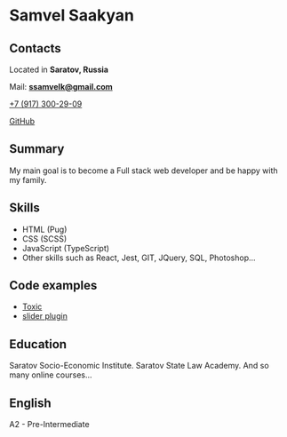 # Samvel Saakyan  

## Contacts
Located in **Saratov, Russia**

Mail: **ssamvelk@gmail.com**

[+7 (917) 300-29-09](tel:89173002909)

[GitHub](https://github.com/ssamvelk) 

## Summary
My main goal is to become a Full stack web developer and be happy with my family.

## Skills
- HTML (Pug) 
- CSS  (SCSS) 
- JavaScript  (TypeScript)
- Other skills such as React, Jest, GIT, JQuery, SQL, Photoshop...

## Code examples
* [Toxic](https://ssamvelk.github.io/toxin/)
* [slider plugin](https://ssamvelk.github.io/slider-plugin/)  

## Education
Saratov Socio-Economic Institute.
Saratov State Law Academy.
And so many online courses...

## English
A2 - Pre-Intermediate
